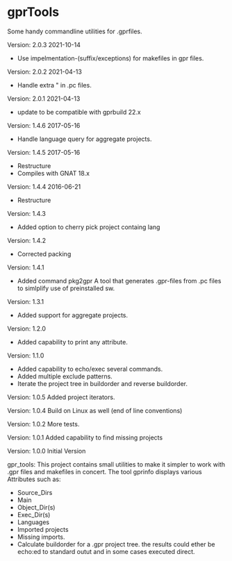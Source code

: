 gprTools
========
Some handy commandline utilities for .gprfiles.

Version: 2.0.3 2021-10-14
- Use impelmentation-(suffix/exceptions) for makefiles in gpr files.

Version: 2.0.2 2021-04-13
- Handle extra " in .pc files.

Version: 2.0.1 2021-04-13
- update to be compatible with gprbuild 22.x

Version: 1.4.6 2017-05-16
- Handle language query for aggregate projects.

Version: 1.4.5 2017-05-16
- Restructure
- Compiles with GNAT 18.x

Version: 1.4.4 2016-06-21
- Restructure

Version: 1.4.3
- Added option to cherry pick project containg lang

Version: 1.4.2
- Corrected packing

Version: 1.4.1
- Added command pkg2gpr A tool that generates .gpr-files from .pc files
   to simlplify use of  preinstalled sw.

Version: 1.3.1
- Added support for aggregate projects.

Version: 1.2.0
- Added capability to print any attribute.

Version: 1.1.0
- Added capability to echo/exec several commands.
- Added multiple exclude patterns.
- Iterate the project tree in buildorder and reverse buildorder.

Version: 1.0.5
Added project iterators.

Version: 1.0.4
Build on Linux as well (end of line conventions)

Version: 1.0.2
More tests.

Version: 1.0.1
Added capability to find missing projects

Version: 1.0.0
Initial Version

gpr_tools:
This project contains small utilities to make it simpler to work with
.gpr files and makefiles in concert.
The tool gprinfo displays various Attributes such as:
 - Source_Dirs
 - Main
 - Object_Dir(s)
 - Exec_Dir(s)
 - Languages
 - Imported projects
 - Missing imports.
 - Calculate buildorder for a .gpr project tree.
 the results could ether be echo:ed to standard outut and in
 some cases executed direct.
